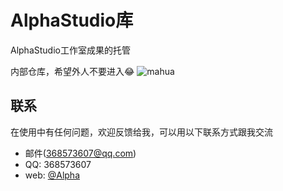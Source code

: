 # AlphaStudio库
AlphaStudio工作室成果的托管

内部仓库，希望外人不要进入😂
![mahua](https://www.xuhuading.cn/static/xuhuading/A1.jpg)
## 联系
在使用中有任何问题，欢迎反馈给我，可以用以下联系方式跟我交流

* 邮件(368573607@qq.com)
* QQ: 368573607
* web: [@Alpha](https://www.xuhuading.cn/bigxigua/)
